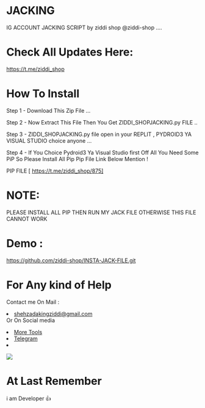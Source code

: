 # JACKING 

IG ACCOUNT JACKING SCRIPT by  ziddi shop @ziddi-shop ....




# Check All Updates Here: 
https://t.me/ziddi_shop

# How To Install 

Step 1 - Download This Zip File ...

Step 2 -  Now Extract This File Then You Get ZIDDI_SHOPJACKING.py FILE ..

Step 3 - ZIDDI_SHOPJACKING.py file open in your REPLIT , PYDROID3 YA VISUAL STUDIO choice anyone ...

Step 4 - If You Choice Pydroid3 Ya Visual Studio first Off All You Need Some PiP So Please Install All Pip Pip File Link Below Mention !

  PIP FILE [ https://t.me/ziddi_shop/875]

 # NOTE:
 PLEASE INSTALL ALL PIP THEN RUN MY JACK FILE OTHERWISE THIS FILE CANNOT WORK



# Demo : 
https://github.com/ziddi-shop/INSTA-JACK-FILE.git

# For Any kind of Help 


Contact me On Mail      :  <li>shehzadakingziddi@gmail.com   </li> 
Or On Social media 
  <li>
<a href="https://t.me/ziddi_shop"> 
More Tools </a>
 </li> <li>
  <a href="https://t.me/ziddi_beatz1"> 
Telegram  </a> </li> <li>


<a href="https://www.buymeacoffee.com/theofficialvkr"><img src="https://img.buymeacoffee.com/button-api/?text=Buy me a coffee&emoji=&slug=theofficialvkr&button_colour=BD5FFF&font_colour=ffffff&font_family=Cookie&outline_colour=000000&coffee_colour=FFDD00"></a>
</li> 

# At Last Remember 

i am Developer 👍
